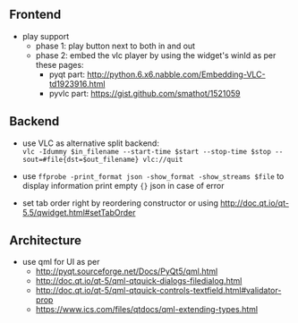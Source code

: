 ## Frontend

* play support
   - phase 1: play button next to both in and out
   - phase 2: embed the vlc player by using the widget's winId as per these pages:
      * pyqt part:  http://python.6.x6.nabble.com/Embedding-VLC-td1923916.html
      * pyvlc part: https://gist.github.com/smathot/1521059

## Backend

* use VLC as alternative split backend:  
       `vlc -Idummy $in_filename --start-time $start --stop-time $stop --sout=#file{dst=$out_filename} vlc://quit`

* use `ffprobe -print_format json -show_format -show_streams $file` to display information
       print empty `{}` json in case of error

* set tab order right by reordering constructor or using http://doc.qt.io/qt-5.5/qwidget.html#setTabOrder

## Architecture

* use qml for UI as per
   - http://pyqt.sourceforge.net/Docs/PyQt5/qml.html  
   - http://doc.qt.io/qt-5/qml-qtquick-dialogs-filedialog.html
   - http://doc.qt.io/qt-5/qml-qtquick-controls-textfield.html#validator-prop
   - https://www.ics.com/files/qtdocs/qml-extending-types.html

